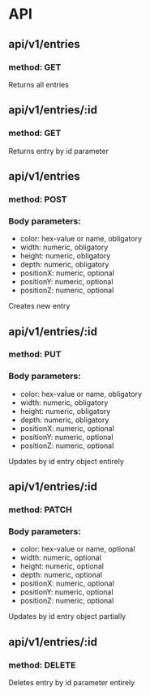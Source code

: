 # API

## api/v1/entries
### method: GET
Returns all entries

## api/v1/entries/:id
### method: GET
Returns entry by id parameter

## api/v1/entries
### method: POST
### Body parameters:
* color: hex-value or name, obligatory
* width: numeric, obligatory
* height: numeric, obligatory
* depth: numeric, obligatory
* positionX: numeric, optional
* positionY: numeric, optional
* positionZ: numeric, optional

Creates new entry

## api/v1/entries/:id
### method: PUT
### Body parameters:
* color: hex-value or name, obligatory
* width: numeric, obligatory
* height: numeric, obligatory
* depth: numeric, obligatory
* positionX: numeric, optional
* positionY: numeric, optional
* positionZ: numeric, optional

Updates by id entry object entirely

## api/v1/entries/:id
### method: PATCH
### Body parameters:
* color: hex-value or name, optional
* width: numeric, optional
* height: numeric, optional
* depth: numeric, optional
* positionX: numeric, optional
* positionY: numeric, optional
* positionZ: numeric, optional

Updates by id entry object partially

## api/v1/entries/:id
### method: DELETE
Deletes entry by id parameter entirely
